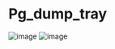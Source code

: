 # Pg_dump_tray
![image](https://github.com/VariableNi/Pg_dump_tray/assets/112205692/d6ac2987-4958-43db-af80-832892aa00de)
![image](https://github.com/VariableNi/Pg_dump_tray/assets/112205692/0caf48be-b5d1-4eb4-ba26-b280cea5051b)
